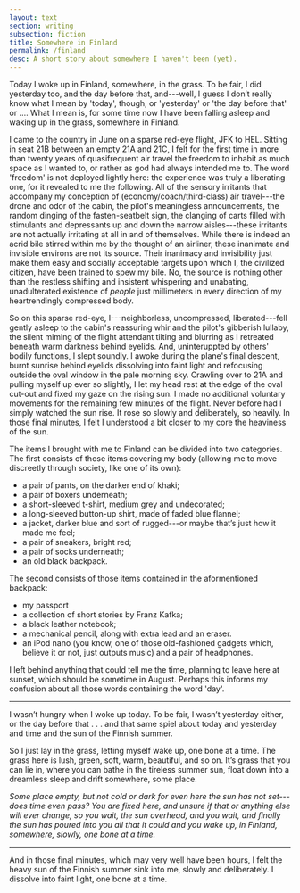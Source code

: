 ```yaml
---
layout: text
section: writing
subsection: fiction
title: Somewhere in Finland
permalink: /finland
desc: A short story about somewhere I haven't been (yet).
---
```


Today I woke up in Finland, somewhere, in the grass. To be fair, I did yesterday too, and the day before that, and---well, I guess I don’t really know what I mean by 'today', though, or 'yesterday' or 'the day before that' or .... What I mean is, for some time now I have been falling asleep and waking up in the grass, somewhere in Finland.

I came to the country in June on a sparse red-eye flight, JFK to HEL. Sitting in seat 21B between an empty 21A and 21C, I felt for the first time in more than twenty years of quasifrequent air travel the freedom to inhabit as much space as I wanted to, or rather as god had always intended me to. The word 'freedom' is not deployed lightly here: the experience was truly a liberating one, for it revealed to me the following. All of the sensory irritants that accompany my conception of (economy/coach/third-class) air travel---the drone and odor of the cabin, the pilot's meaningless announcements, the random dinging of the fasten-seatbelt sign, the clanging of carts filled with stimulants and depressants up and down the narrow aisles---these irritants are not actually irritating at all in and of themselves. While there is indeed an acrid bile stirred within me by the thought of an airliner, these inanimate and invisible environs are not its source. Their inanimacy and invisibility just make them easy and socially acceptable targets upon which I, the civilized citizen, have been trained to spew my bile. No, the source is nothing other than the restless shifting and insistent whispering and unabating, unadulterated existence of *people* just millimeters in every direction of my heartrendingly compressed body.

So on this sparse red-eye, I---neighborless, uncompressed, liberated---fell gently asleep to the cabin's reassuring whir and the pilot's gibberish lullaby, the silent miming of the flight attendant tilting and blurring as I retreated beneath warm darkness behind eyelids. And, uninteruppted by others' bodily functions, I slept soundly. I awoke during the plane's final descent, burnt sunrise behind eyelids dissolving into faint light and refocusing outside the oval window in the pale morning sky. Crawling over to 21A and pulling myself up ever so slightly, I let my head rest at the edge of the oval cut-out and fixed my gaze on the rising sun. I made no additional voluntary movements for the remaining few minutes of the flight. Never before had I simply watched the sun rise. It rose so slowly and deliberately, so heavily. In those final minutes, I felt I understood a bit closer to my core the heaviness of the sun.

The items I brought with me to Finland can be divided into two categories. The first consists of those items covering my body (allowing me to move discreetly through society, like one of its own):

- a pair of pants, on the darker end of khaki;
- a pair of boxers underneath;
- a short-sleeved t-shirt, medium grey and undecorated;
- a long-sleeved button-up shirt, made of faded blue flannel;
- a jacket, darker blue and sort of rugged---or maybe that’s just how it made me feel;
- a pair of sneakers, bright red;
- a pair of socks underneath;
- an old black backpack.

The second consists of those items contained in the aformentioned backpack:

- my passport
- a collection of short stories by Franz Kafka;
- a black leather notebook;
- a mechanical pencil, along with extra lead and an eraser.
- an iPod nano (you know, one of those old-fashioned gadgets which, believe it or not, just outputs music) and a pair of headphones.

I left behind anything that could tell me the time, planning to leave
here at sunset, which should be sometime in August. Perhaps this
informs my confusion about all those words containing the word 'day'.

* * *

I wasn’t hungry when I woke up today. To be fair, I wasn’t yesterday either, or the day before that . . . and that same spiel about today and yesterday and time and the sun of the Finnish summer.

So I just lay in the grass, letting myself wake up, one bone at a time. The grass here is lush, green, soft, warm, beautiful, and so on. It’s grass that you can lie in, where you can bathe in the tireless summer sun, float down into a dreamless sleep and drift somewhere, some place.

*Some place empty, but not cold or dark for even here the sun has not set---does time even pass? You are fixed here, and unsure if that or anything else will ever change, so you wait, the sun overhead, and you wait, and finally the sun has poured into you all that it could and you wake up, in Finland, somewhere, slowly, one bone at a time.*

* * *

And in those final minutes, which may very well have been hours, I felt the heavy sun of the Finnish summer sink into me, slowly and deliberately. I dissolve into faint light, one bone at a time.
